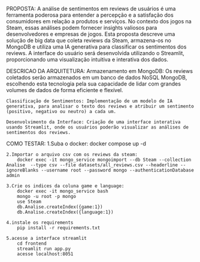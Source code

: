 PROPOSTA:
    A análise de sentimentos em reviews de usuários é uma ferramenta poderosa para entender a percepção e a satisfação dos consumidores em relação a produtos e serviços. No contexto dos jogos na Steam, essas análises podem fornecer insights valiosos para desenvolvedores e empresas de jogos. Esta proposta descreve uma solução de big data que coleta reviews da Steam, armazena-os no MongoDB e utiliza uma IA generativa para classificar os sentimentos dos reviews. A interface do usuário será desenvolvida utilizando o Streamlit, proporcionando uma visualização intuitiva e interativa dos dados.

DESCRICAO DA ARQUITETURA:
    Armazenamento em MongoDB: Os reviews coletados serão armazenados em um banco de dados NoSQL MongoDB, escolhendo esta tecnologia pela sua capacidade de lidar com grandes volumes de dados de forma eficiente e flexível.

    Classificação de Sentimentos: Implementação de um modelo de IA generativa, para analisar o texto dos reviews e atribuir um sentimento (positivo, negativo ou neutro) a cada um.

    Desenvolvimento da Interface: Criação de uma interface interativa usando Streamlit, onde os usuários poderão visualizar as análises de sentimentos dos reviews.

COMO TESTAR:
    1.Suba o docker:
        docker compose up -d

    2.Importar o arquivo csv com os reviews da steam:
        docker exec -it mongo_service mongoimport --db Steam --collection Analise  --type csv --file datasets/all_reviews.csv --headerline --ignoreBlanks --username root --password mongo --authenticationDatabase admin

    3.Crie os indices da coluna game e language:
        docker exec -it mongo_service bash
        mongo -u root -p mongo
        use Steam
        db.Analise.createIndex({game:1})
        db.Analise.createIndex({language:1})

    4.instale os requirements
        pip install -r requirements.txt

    5.acesse a interface streamlit
        cd frontend
        streamlit run app.py
        acesse localhost:8051
